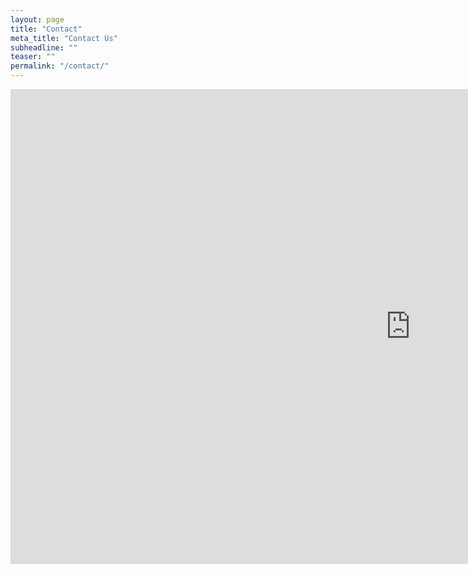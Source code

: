```yaml
---
layout: page
title: "Contact"
meta_title: "Contact Us"
subheadline: ""
teaser: ""
permalink: "/contact/"
---
```

<iframe src="https://docs.google.com/forms/d/13Ki4iESN0UiXdABeZyhEt4JG9D-UFy60AcueDH66xfE/viewform?embedded=true" width="1280" height="760" frameborder="0" marginheight="0" marginwidth="0"></iframe>
